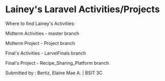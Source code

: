 # Lainey's Laravel Activities/Projects

Where to find Lainey's Activities:

Midterm Activities - master branch

Midterm Project - Project branch 

Final's Activities - LarvelFinals branch

Final's Project - Recipe_Sharing_Platform branch

Submitted by : Bertiz, Elaine Mae A. | BSIT 3C
